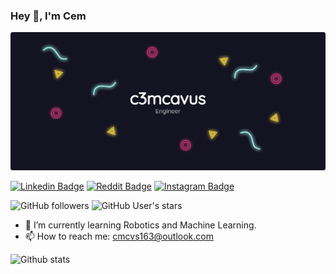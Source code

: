 ### Hey 👋, I'm Cem

![](github_bg.png)

[![Linkedin Badge](https://img.shields.io/badge/-c3mcavus-blue?style=flat-square&logo=Linkedin&logoColor=white&link=https://www.linkedin.com/in/c3mcavus/)](https://www.linkedin.com/in/c3mcavus/) [![Reddit Badge](https://img.shields.io/badge/-c3mcavus-orange?style=flat-square&logo=reddit&logoColor=white&link=https://www.reddit.com/user/c3mcavus)](https://www.reddit.com/user/c3mcavus) [![Instagram Badge](https://img.shields.io/badge/-c3mcavus-purple?style=flat-square&logo=instagram&logoColor=white&link=https://www.instagram.com/c3mcavus/s)](https://www.instagram.com/c3mcavus/)  

![GitHub followers](https://img.shields.io/github/followers/c3mcavus) ![GitHub User's stars](https://img.shields.io/github/stars/c3mcavus)

- 🌱 I’m currently learning Robotics and Machine Learning. 
- 📫 How to reach me: cmcvs163@outlook.com 

![Github stats](https://github-readme-stats.vercel.app/api?username=c3mcavus&show_icons=true&theme=radical) 









